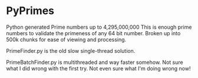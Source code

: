 # PyPrimes
Python generated Prime numbers up to 4,295,000,000
This is enough prime numbers to validate the primeness of any 64 bit number.
Broken up into 500k chunks for ease of viewing and processing.

PrimeFinder.py is the old slow single-thread solution.

PrimeBatchFinder.py is multithreaded and way faster somehow. Not sure what I did wrong with the first try. Not even sure what I'm doing wrong now!
